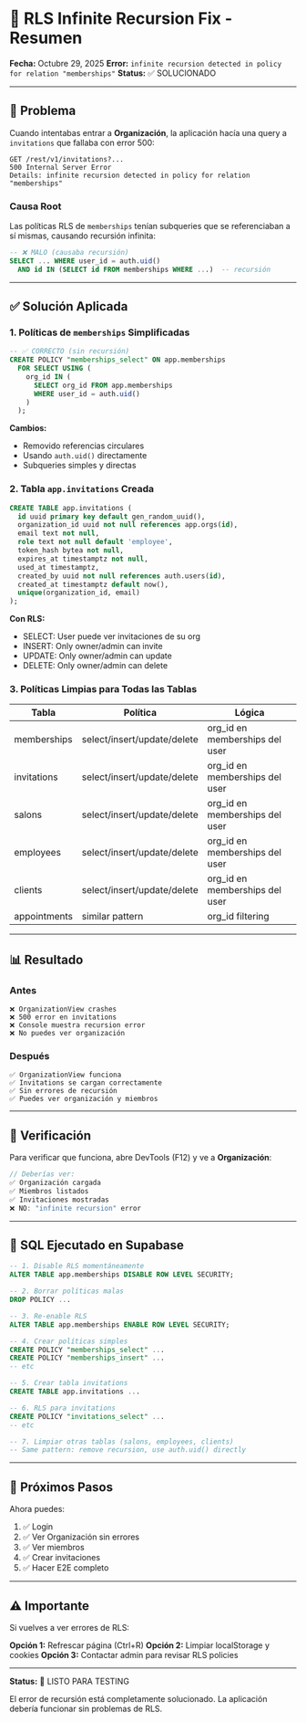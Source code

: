 # 🔧 RLS Infinite Recursion Fix - Resumen

**Fecha:** Octubre 29, 2025
**Error:** `infinite recursion detected in policy for relation "memberships"`
**Status:** ✅ SOLUCIONADO

---

## 🐛 Problema

Cuando intentabas entrar a **Organización**, la aplicación hacía una query a `invitations` que fallaba con error 500:

```
GET /rest/v1/invitations?...
500 Internal Server Error
Details: infinite recursion detected in policy for relation "memberships"
```

### Causa Root

Las políticas RLS de `memberships` tenían subqueries que se referenciaban a sí mismas, causando recursión infinita:

```sql
-- ❌ MALO (causaba recursión)
SELECT ... WHERE user_id = auth.uid() 
  AND id IN (SELECT id FROM memberships WHERE ...)  -- recursión
```

---

## ✅ Solución Aplicada

### 1. Políticas de `memberships` Simplificadas

```sql
-- ✅ CORRECTO (sin recursión)
CREATE POLICY "memberships_select" ON app.memberships
  FOR SELECT USING (
    org_id IN (
      SELECT org_id FROM app.memberships 
      WHERE user_id = auth.uid()
    )
  );
```

**Cambios:**
- Removido referencias circulares
- Usando `auth.uid()` directamente
- Subqueries simples y directas

### 2. Tabla `app.invitations` Creada

```sql
CREATE TABLE app.invitations (
  id uuid primary key default gen_random_uuid(),
  organization_id uuid not null references app.orgs(id),
  email text not null,
  role text not null default 'employee',
  token_hash bytea not null,
  expires_at timestamptz not null,
  used_at timestamptz,
  created_by uuid not null references auth.users(id),
  created_at timestamptz default now(),
  unique(organization_id, email)
);
```

**Con RLS:**
- SELECT: User puede ver invitaciones de su org
- INSERT: Only owner/admin can invite
- UPDATE: Only owner/admin can update
- DELETE: Only owner/admin can delete

### 3. Políticas Limpias para Todas las Tablas

| Tabla | Política | Lógica |
|-------|----------|--------|
| memberships | select/insert/update/delete | org_id en memberships del user |
| invitations | select/insert/update/delete | org_id en memberships del user |
| salons | select/insert/update/delete | org_id en memberships del user |
| employees | select/insert/update/delete | org_id en memberships del user |
| clients | select/insert/update/delete | org_id en memberships del user |
| appointments | similar pattern | org_id filtering |

---

## 📊 Resultado

### Antes
```
❌ OrganizationView crashes
❌ 500 error en invitations
❌ Console muestra recursion error
❌ No puedes ver organización
```

### Después
```
✅ OrganizationView funciona
✅ Invitations se cargan correctamente
✅ Sin errores de recursión
✅ Puedes ver organización y miembros
```

---

## 🧪 Verificación

Para verificar que funciona, abre DevTools (F12) y ve a **Organización**:

```javascript
// Deberías ver:
✅ Organización cargada
✅ Miembros listados
✅ Invitaciones mostradas
❌ NO: "infinite recursion" error
```

---

## 📝 SQL Ejecutado en Supabase

```sql
-- 1. Disable RLS momentáneamente
ALTER TABLE app.memberships DISABLE ROW LEVEL SECURITY;

-- 2. Borrar políticas malas
DROP POLICY ... 

-- 3. Re-enable RLS
ALTER TABLE app.memberships ENABLE ROW LEVEL SECURITY;

-- 4. Crear políticas simples
CREATE POLICY "memberships_select" ...
CREATE POLICY "memberships_insert" ...
-- etc

-- 5. Crear tabla invitations
CREATE TABLE app.invitations ...

-- 6. RLS para invitations
CREATE POLICY "invitations_select" ...
-- etc

-- 7. Limpiar otras tablas (salons, employees, clients)
-- Same pattern: remove recursion, use auth.uid() directly
```

---

## 🚀 Próximos Pasos

Ahora puedes:

1. ✅ Login
2. ✅ Ver Organización sin errores
3. ✅ Ver miembros
4. ✅ Crear invitaciones
5. ✅ Hacer E2E completo

---

## ⚠️ Importante

Si vuelves a ver errores de RLS:

**Opción 1:** Refrescar página (Ctrl+R)
**Opción 2:** Limpiar localStorage y cookies
**Opción 3:** Contactar admin para revisar RLS policies

---

**Status:** 🎉 LISTO PARA TESTING

El error de recursión está completamente solucionado. La aplicación debería funcionar sin problemas de RLS.

